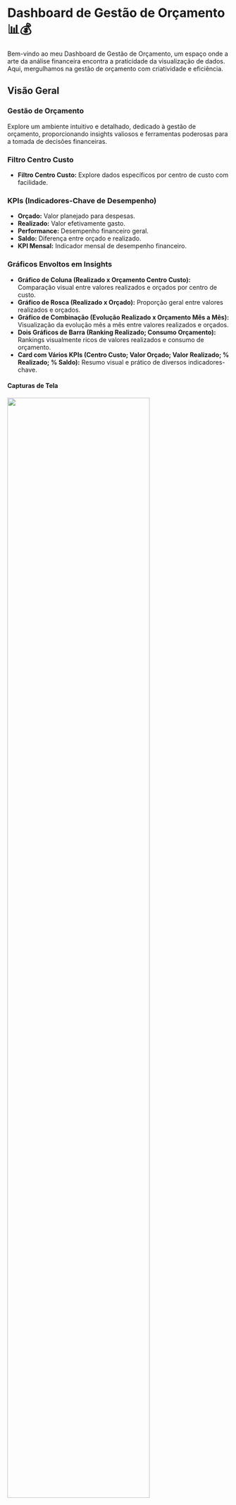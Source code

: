 # Dashboard de Gestão de Orçamento 📊💰

Bem-vindo ao meu Dashboard de Gestão de Orçamento, um espaço onde a arte da análise financeira encontra a praticidade da visualização de dados. Aqui, mergulhamos na gestão de orçamento com criatividade e eficiência.

## **Visão Geral**

### Gestão de Orçamento
Explore um ambiente intuitivo e detalhado, dedicado à gestão de orçamento, proporcionando insights valiosos e ferramentas poderosas para a tomada de decisões financeiras.

### Filtro Centro Custo
- **Filtro Centro Custo:** Explore dados específicos por centro de custo com facilidade.

### KPIs (Indicadores-Chave de Desempenho)
- **Orçado:** Valor planejado para despesas.
- **Realizado:** Valor efetivamente gasto.
- **Performance:** Desempenho financeiro geral.
- **Saldo:** Diferença entre orçado e realizado.
- **KPI Mensal:** Indicador mensal de desempenho financeiro.

### Gráficos Envoltos em Insights
- **Gráfico de Coluna (Realizado x Orçamento Centro Custo):** Comparação visual entre valores realizados e orçados por centro de custo.
- **Gráfico de Rosca (Realizado x Orçado):** Proporção geral entre valores realizados e orçados.
- **Gráfico de Combinação (Evolução Realizado x Orçamento Mês a Mês):** Visualização da evolução mês a mês entre valores realizados e orçados.
- **Dois Gráficos de Barra (Ranking Realizado; Consumo Orçamento):** Rankings visualmente ricos de valores realizados e consumo de orçamento.
- **Card com Vários KPIs (Centro Custo; Valor Orçado; Valor Realizado; % Realizado; % Saldo):** Resumo visual e prático de diversos indicadores-chave.

#### Capturas de Tela
<p align="LEFT">
  <img src="https://github.com/Eduardoppereira/PBI_VENDAS_2/blob/main/Apresenta%C3%A7%C3%A3o12.png" width=80%>
</p>


## Feedback
Estou ansioso por feedback construtivo! Sinta-se à vontade para compartilhar suas impressões, sugestões ou insights. Juntos, podemos elevar ainda mais este Dashboard de Gestão de Orçamento!

## Contato
- **LinkedIn:** [Meu Perfil](https://www.linkedin.com/in/eduardo-pedrosap)
- **GitHub:** [Meu Repositório](https://github.com/Eduardoppereira)
